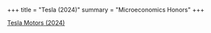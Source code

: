 +++
title = "Tesla (2024)"
summary = "Microeconomics Honors"
+++

[Tesla Motors (2024)](./tesla.paper.pdf)